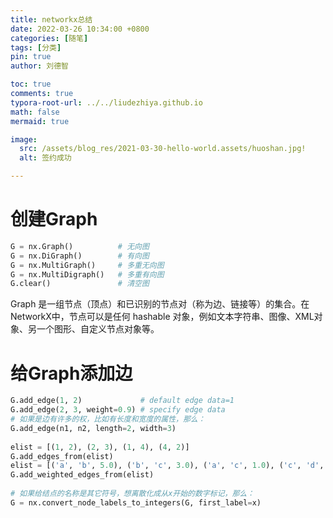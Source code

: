 ```yaml
---
title: networkx总结
date: 2022-03-26 10:34:00 +0800
categories: [随笔]
tags: [分类]
pin: true
author: 刘德智

toc: true
comments: true
typora-root-url: ../../liudezhiya.github.io
math: false
mermaid: true

image:
  src: /assets/blog_res/2021-03-30-hello-world.assets/huoshan.jpg!
  alt: 签约成功

---
```


# 创建Graph

```python
G = nx.Graph()          # 无向图
G = nx.DiGraph()        # 有向图
G = nx.MultiGraph()     # 多重无向图
G = nx.MultiDigraph()   # 多重有向图
G.clear()               # 清空图
```

 Graph 是一组节点（顶点）和已识别的节点对（称为边、链接等）的集合。在NetworkX中，节点可以是任何 hashable 对象，例如文本字符串、图像、XML对象、另一个图形、自定义节点对象等。 

#  给Graph添加边

```python
G.add_edge(1, 2)             # default edge data=1
G.add_edge(2, 3, weight=0.9) # specify edge data
# 如果是边有许多的权，比如有长度和宽度的属性，那么：
G.add_edge(n1, n2, length=2, width=3)
 
elist = [(1, 2), (2, 3), (1, 4), (4, 2)]
G.add_edges_from(elist)
elist = [('a', 'b', 5.0), ('b', 'c', 3.0), ('a', 'c', 1.0), ('c', 'd', 7.3)]
G.add_weighted_edges_from(elist)
 
# 如果给结点的名称是其它符号，想离散化成从x开始的数字标记，那么：
G = nx.convert_node_labels_to_integers(G, first_label=x)

```

